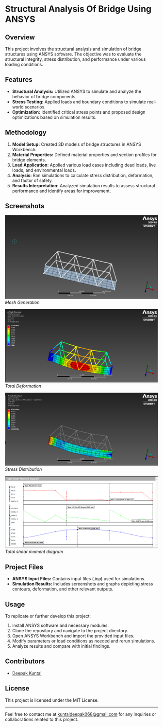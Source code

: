# Structural Analysis Of Bridge Using ANSYS

## Overview
This project involves the structural analysis and simulation of bridge structures using ANSYS software. The objective was to evaluate the structural integrity, stress distribution, and performance under various loading conditions.

## Features
- **Structural Analysis:** Utilized ANSYS to simulate and analyze the behavior of bridge components.
- **Stress Testing:** Applied loads and boundary conditions to simulate real-world scenarios.
- **Optimization:** Identified critical stress points and proposed design optimizations based on simulation results.

## Methodology
1. **Model Setup:** Created 3D models of bridge structures in ANSYS Workbench.
2. **Material Properties:** Defined material properties and section profiles for bridge elements.
3. **Load Application:** Applied various load cases including dead loads, live loads, and environmental loads.
4. **Analysis:** Ran simulations to calculate stress distribution, deformation, and factor of safety.
5. **Results Interpretation:** Analyzed simulation results to assess structural performance and identify areas for improvement.

## Screenshots
![Screenshot 1](./screenshots/Screenshot%20(338).png)
*Mesh Generation*

![Screenshot 2](./screenshots/Screenshot%20(339).png)
*Total Deformation*

![Screenshot 1](./screenshots/Screenshot%20(340).png)
*Stress Distribution*

![Screenshot 2](./screenshots/Screenshot%20(341).png)
*Total shear moment diagram*

## Project Files
- **ANSYS Input Files:** Contains input files (.inp) used for simulations.
- **Simulation Results:** Includes screenshots and graphs depicting stress contours, deformation, and other relevant outputs.

## Usage
To replicate or further develop this project:
1. Install ANSYS software and necessary modules.
2. Clone the repository and navigate to the project directory.
3. Open ANSYS Workbench and import the provided input files.
4. Modify parameters or load conditions as needed and rerun simulations.
5. Analyze results and compare with initial findings.

## Contributors
- [Deepak Kuntal](https://github.com/Deepakm100)

## License
This project is licensed under the MIT License.

---

Feel free to contact me at [kuntaldeepak068@gmail.com](mailto:kuntaldeepak068@gmail.com) for any inquiries or collaborations related to this project.
